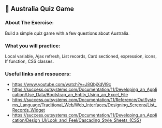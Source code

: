 ## :ledger: Australia Quiz Game

### About The Exercise:

Build a simple quiz game with a few questions about Australia. 

### What you will practice:

Local variable, Ajax refresh, List records, Card sectioned, expression, icons, If function, CSS classes.

### Useful links and resoucers:

- https://www.youtube.com/watch?v=J8QbjXdVl9c
- https://success.outsystems.com/Documentation/11/Developing_an_Application/Use_Data/Bootstrap_an_Entity_Using_an_Excel_File
- https://success.outsystems.com/Documentation/11/Reference/OutSystems_Language/Traditional_Web/Web_Interfaces/Designing_Screens/List_Records_Widget
- https://success.outsystems.com/Documentation/11/Developing_an_Application/Design_UI/Look_and_Feel/Cascading_Style_Sheets_(CSS)
